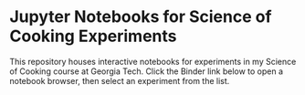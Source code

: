 # Jupyter Notebooks for Science of Cooking Experiments
This repository houses interactive notebooks for experiments in my Science of Cooking course at Georgia Tech. Click the Binder link below to open a notebook browser, then select an experiment from the list.
